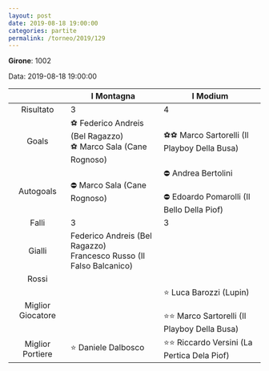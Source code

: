 ```yaml
---
layout: post
date: 2019-08-18 19:00:00
categories: partite
permalink: /torneo/2019/129
---
```

**Girone**: 1002

Data: 2019-08-18 19:00:00

| | I Montagna | I Modium |
|:-----:|-----|-----|
Risultato|3|4
Goals|⚽ Federico Andreis (Bel Ragazzo)<br/>⚽ Marco Sala (Cane Rognoso)|⚽⚽ Marco Sartorelli (Il Playboy Della Busa)<br/>
Autogoals|⛔ Marco Sala (Cane Rognoso)|⛔ Andrea Bertolini<br/><br/>⛔ Edoardo Pomarolli (Il Bello Della Piof)<br/>
Falli|3|3
Gialli|Federico Andreis (Bel Ragazzo)<br/>Francesco Russo (Il Falso Balcanico)|
Rossi||
Miglior Giocatore||⭐ Luca Barozzi (Lupin)<br/><br/>⭐⭐ Marco Sartorelli (Il Playboy Della Busa)<br/>
Miglior Portiere|⭐ Daniele Dalbosco<br/>|⭐⭐ Riccardo Versini (La Pertica Dela Piof)<br/>